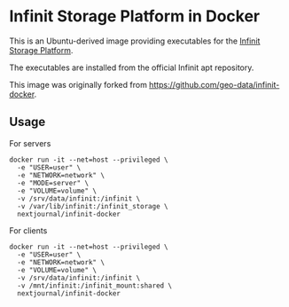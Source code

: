 # Infinit Storage Platform in Docker


This is an Ubuntu-derived image providing executables for the [Infinit Storage Platform](https://infinit.sh/).

The executables are installed from the official Infinit apt repository.

This image was originally forked from https://github.com/geo-data/infinit-docker.

## Usage

For servers

```
docker run -it --net=host --privileged \
  -e "USER=user" \
  -e "NETWORK=network" \
  -e "MODE=server" \
  -e "VOLUME=volume" \
  -v /srv/data/infinit:/infinit \
  -v /var/lib/infinit:/infinit_storage \
  nextjournal/infinit-docker
```

For clients

```
docker run -it --net=host --privileged \
  -e "USER=user" \
  -e "NETWORK=network" \
  -e "VOLUME=volume" \
  -v /srv/data/infinit:/infinit \
  -v /mnt/infinit:/infinit_mount:shared \
  nextjournal/infinit-docker
```
